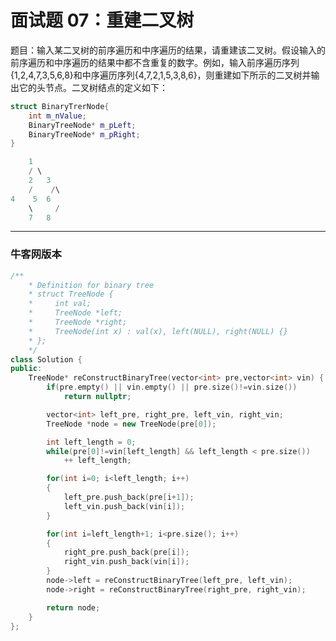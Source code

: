 # 面试题 07：重建二叉树

题目：输入某二叉树的前序遍历和中序遍历的结果，请重建该二叉树。假设输入的前序遍历和中序遍历的结果中都不含重复的数字。例如，输入前序遍历序列{1,2,4,7,3,5,6,8}和中序遍历序列{4,7,2,1,5,3,8,6}，则重建如下所示的二叉树并输出它的头节点。二叉树结点的定义如下：
```cpp
struct BinaryTrerNode{
	int m_nValue;
	BinaryTreeNode* m_pLeft;
	BinaryTreeNode* m_pRight;
}

	1
	/ \
	2   3
	/    /\
4    5  6
	\     /
	7   8
```
----

### 牛客网版本
```cpp
/**
	* Definition for binary tree
	* struct TreeNode {
	*     int val;
	*     TreeNode *left;
	*     TreeNode *right;
	*     TreeNode(int x) : val(x), left(NULL), right(NULL) {}
	* };
	*/
class Solution {
public:
	TreeNode* reConstructBinaryTree(vector<int> pre,vector<int> vin) {
		if(pre.empty() || vin.empty() || pre.size()!=vin.size())
			return nullptr;

		vector<int> left_pre, right_pre, left_vin, right_vin;
		TreeNode *node = new TreeNode(pre[0]);

		int left_length = 0;
		while(pre[0]!=vin[left_length] && left_length < pre.size())
			++ left_length;

		for(int i=0; i<left_length; i++)
		{
			left_pre.push_back(pre[i+1]);
			left_vin.push_back(vin[i]);
		}

		for(int i=left_length+1; i<pre.size(); i++)
		{
			right_pre.push_back(pre[i]);
			right_vin.push_back(vin[i]);
		}
		node->left = reConstructBinaryTree(left_pre, left_vin);
		node->right = reConstructBinaryTree(right_pre, right_vin);

		return node;
	}
};
```